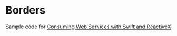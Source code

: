 # Borders
Sample code for [Consuming Web Services with Swift and ReactiveX](https://medium.com/@gonzalezreal/consuming-web-services-with-swift-and-rx-71b87b0f9a4e)
